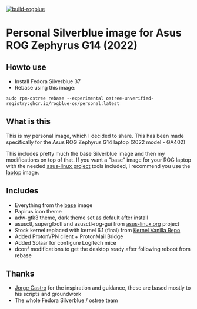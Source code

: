 [![build-rogblue](https://github.com/rogblue-os/personal/actions/workflows/build.yml/badge.svg)](https://github.com/rogblue-os/personal/actions/workflows/build.yml)

# Personal Silverblue image for Asus ROG Zephyrus G14 (2022)


## Howto use

- Install Fedora Silverblue 37
- Rebase using this image:
```
sudo rpm-ostree rebase --experimental ostree-unverified-registry:ghcr.io/rogblue-os/personal:latest
```
## What is this
This is my personal image, which I decided to share. This has been made specifically for the Asus ROG Zephyrus G14 laptop (2022 model - GA402)

This includes pretty much the base Silverblue image and then my modifications on top of that. If you want a "base" image for your ROG laptop with the needed [asus-linux project](https://www.asus-linux.org) tools included, i recommend you use the [laptop](https://github.com/rogblue-os/laptop) image.

## Includes
- Everything from the [base](https://github.com/rogblue-os/base) image
- Papirus icon theme
- adw-gtk3 theme, dark theme set as default after install
- asusctl, supergfxctl and asusctl-rog-gui from [asus-linux.org](https://www.asus-linux.org) project
- Stock kernel replaced with kernel 6.1 (final) from [Kernel Vanilla Repo](https://fedoraproject.org/wiki/Kernel_Vanilla_Repositories)
- Added ProtonVPN client + ProtonMail Bridge
- Added Solaar for configure Logitech mice
- dconf modifications to get the desktop ready after following reboot from rebase

## Thanks
- [Jorge Castro](https://www.github.com/castrojo) for the inspiration and guidance, these are based mostly to his scripts and groundwork
- The whole Fedora Silverblue / ostree team

